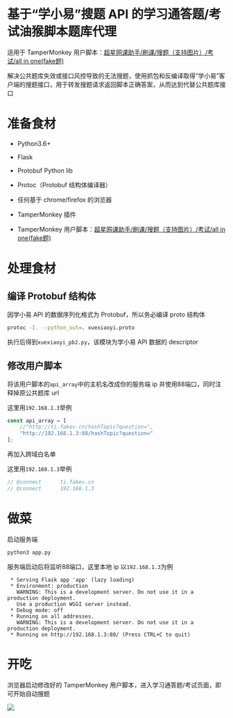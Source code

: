 # 基于“学小易”搜题 API 的学习通答题/考试油猴脚本题库代理

适用于 TamperMonkey 用户脚本：[超星网课助手/刷课/搜题（支持图片）/考试/all in one(fake题)](https://greasyfork.org/zh-CN/scripts/431514)

解决公共题库失效或接口风控导致的无法搜题，使用抓包和反编译取得“学小易”客户端的搜题接口，用于转发搜题请求返回脚本正确答案，从而达到代替公共题库接口

# 准备食材

- Python3.6+

- Flask

- Protobuf Python lib

- Protoc（Protobuf 结构体编译器）

- 任何基于 chrome/firefox 的浏览器

- TamperMonkey 插件

- TamperMonkey 用户脚本：[超星网课助手/刷课/搜题（支持图片）/考试/all in one(fake题)](https://greasyfork.org/zh-CN/scripts/431514)

# 处理食材

## 编译 Protobuf 结构体

因学小易 API 的数据序列化格式为 Protobuf，所以务必编译 proto 结构体

```bash
protoc -I. --python_out=. xuexiaoyi.proto
```

执行后得到`xuexiaoyi_pb2.py`，该模块为学小易 API 数据的 descriptor

## 修改用户脚本

将该用户脚本的`api_array`中的主机名改成你的服务端 ip 并使用88端口，同时注释掉原公共题库 url

这里用`192.168.1.3`举例

```javascript
const api_array = [
    //"http://ti.fakev.cn/hashTopic?question=",
    "http://192.168.1.3:88/hashTopic?question="
];
```

再加入跨域白名单

这里用`192.168.1.3`举例

```javascript
// @connect      ti.fakev.cn
// @connect      192.168.1.3
```

# 做菜

启动服务端

```bash
python3 app.py
```

服务端启动后将监听88端口，这里本地 ip 以`192.168.1.3`为例

```
 * Serving Flask app 'app' (lazy loading)
 * Environment: production
   WARNING: This is a development server. Do not use it in a production deployment.
   Use a production WSGI server instead.
 * Debug mode: off
 * Running on all addresses.
   WARNING: This is a development server. Do not use it in a production deployment.
 * Running on http://192.168.1.3:88/ (Press CTRL+C to quit)
```

# 开吃

浏览器启动修改好的 TamperMonkey 用户脚本，进入学习通答题/考试页面，即可开始自动搜题

![](http://i0.hdslb.com/bfs/album/51e821730faff7acea76f1b6d43fbf1e139aa239.jpg)
